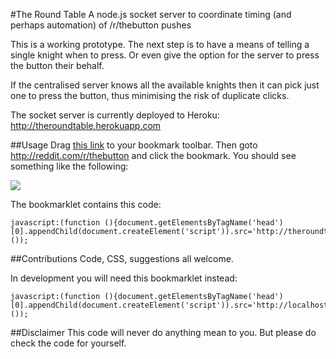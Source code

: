 #The Round Table
A node.js socket server to coordinate timing (and perhaps automation) of /r/thebutton pushes

This is a working prototype. The next step is to have a means of telling a single knight when to press.
Or even give the option for the server to press the button their behalf.

If the centralised server knows all the available knights then it can pick just one to press the
button, thus minimising the risk of duplicate clicks.

The socket server is currently deployed to Heroku: http://theroundtable.herokuapp.com

##Usage
Drag <a href="(javascript:(function (){document.getElementsByTagName('head')[0].appendChild(document.createElement('script')).src='http://theroundtable.herokuapp.com/bookmarklet.js?'+Math.random();}());">this link</a> to your bookmark toolbar. Then goto http://reddit.com/r/thebutton and click the bookmark. You should see something like the following:

![](http://i.imgur.com/hWmT6YV.png)

The bookmarklet contains this code:
```
javascript:(function (){document.getElementsByTagName('head')[0].appendChild(document.createElement('script')).src='http://theroundtable.herokuapp.com/bookmarklet.js?'+Math.random();}());
```

##Contributions
Code, CSS, suggestions all welcome.

In development you will need this bookmarklet instead:
```
javascript:(function (){document.getElementsByTagName('head')[0].appendChild(document.createElement('script')).src='http://localhost:5000/bookmarklet.js?'+Math.random();}());
```

##Disclaimer
This code will never do anything mean to you. But please do check the code for yourself.
